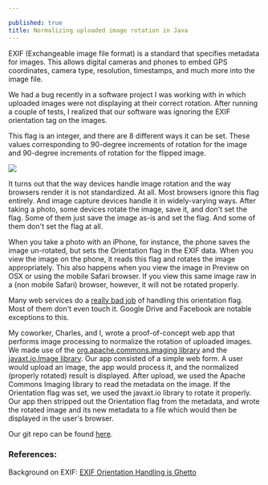 ```yaml
---

published: true
title: Normalizing uploaded image rotation in Java
---
```

EXIF (Exchangeable image file format) is a standard that specifies metadata for images. This allows digital cameras and phones to embed GPS coordinates, camera type, resolution, timestamps, and much more into the image file.

We had a bug recently in a software project I was working with in which uploaded images were not displaying at their correct rotation. After running a couple of tests, I realized that our software was ignoring the EXIF orientation tag on the images.

This flag is an integer, and there are 8 different ways it can be set. These values corresponding to 90-degree increments of rotation for the image and 90-degree increments of rotation for the flipped image.

![]({{site.cdn_path}}/2014/11/08/EXIF_Orientations-1.gif)

It turns out that the way devices handle image rotation and the way browsers render it is not standardized. At all.  Most browsers ignore this flag entirely. And image capture devices handle it in widely-varying ways. After taking a photo, some devices rotate the image, save it, and don't set the flag. Some of them just save the image as-is and set the flag. And some of them don't set the flag at all.

When you take a photo with an iPhone, for instance, the phone saves the image un-rotated, but sets the Orientation flag in the EXIF data. When you view the image on the phone, it reads this flag and rotates the image appropriately. This also happens when you view the image in Preview on OSX or using the mobile Safari browser. If you view this same image raw in a (non mobile Safari) browser, however, it will not be rotated properly.

Many web services do a [really bad job](http://www.daveperrett.com/articles/2012/07/28/exif-orientation-handling-is-a-ghetto/) of handling this orientation flag. Most of them don't even touch it. Google Drive and Facebook are notable exceptions to this.

My coworker, Charles, and I, wrote a proof-of-concept web app that performs image processing to normalize the rotation of uploaded images. We made use of the [org.apache.commons.imaging library](http://commons.apache.org/proper/commons-imaging/) and the [javaxt.io.Image library](http://www.javaxt.com/javaxt-core/javaxt.io.Image/). Our app consisted of a simple web form. A user would upload an image, the app would process it, and the normalized (properly rotated) result is displayed. After upload, we used the Apache Commons Imaging library to read the metadata on the image. If the Orientation flag was set, we used the javaxt.io library to rotate it properly. Our app then stripped out the Orientation flag from the metadata, and wrote the rotated image and its new metadata to a file which would then be displayed in the user's browser.

Our git repo can be found [here](https://github.com/charlescapps/test-exif-image-stuff). 

### References:

Background on EXIF: [EXIF Orientation Handling is Ghetto](http://www.daveperrett.com/articles/2012/07/28/exif-orientation-handling-is-a-ghetto/)
